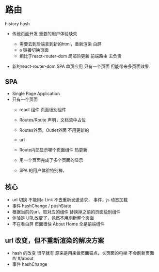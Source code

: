 # 路由

history
hash 

- 传统页面开发
    重要的用户体验缺失
    - 需要去到后端拿到新的html，重新渲染
        白屏
    - a 链接切换页面
    - 相比于react-router-dom 局部热更新
    前端路由 去负责 

- 新的react-router-dom SPA 单页应用
    只有一个页面 但能带来多页面效果

## SPA
- Single Page Application
- 只有一个页面
    - react 组件
        页面级别组件
    - Routes/Route 声明，文档流中占位
    - Routes外面，Outlet外面 不用更新的
    - url
    - Route内部显示哪个页面组件
        热更新

    - 用一个页面完成了多个页面的显示
    - SPA 的用户体验特别棒，

## 核心
- url 切换
    不能用a
    Link
    不去重新发送请求，
    事件，js 动态加载
- 事件 hashChange / pushState
- 根据当前的url，取对应的组件
    替换掉之前的页面级别组件
- 体验是
    URL改变了，竟然不用刷新整个页面 
- 不在看白屏
    页面很快 
    About
    Home 全是前端组件

## url 改变，但不重新渲染的解决方案
- hash 的改变 很早就有
    原来是用来做页面锚点，长页面的电梯
    不会刷新页面
    #/
    #/about
- 事件 
    hashChange